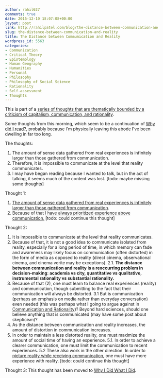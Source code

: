 ```yaml
---
author: rahil627
comments: true
date: 2015-12-10 18:07:08+00:00
layout: post
link: http://rahilpatel.com/blog/the-distance-between-communication-and-reality/
slug: the-distance-between-communication-and-reality
title: The Distance between Communication and Reality
wordpress_id: 5563
categories:
- Communication
- Critical Theory
- Epistemology
- Human Geography
- Humanities
- Personal
- Philosophy
- Philosophy of Social Science
- Rationality
- Self-assessment
- Thoughts
---
```


This is part of a [series of thoughts that are thematically bounded by a criticism of capitalism, communication, and rationality](http://www.rahilpatel.com/blog/valuable-things-ive-written#criticism_capitalism_communication_rationality).

Some thoughts from this morning, which seem to be a continuation of [Why did I read?](http://www.rahilpatel.com/blog/why-did-i-read), probably because I'm physically leaving this abode I've been dwelling in far too long.

The thoughts:
1. The amount of sense data gathered from real experiences is infinitely larger than those gathered from communication.
2. Therefore, it is impossible to communicate at the level that reality communicates.
3. I may have began reading because I wanted to talk, but in the act of talking, it seems much of the content was lost. 
[todo: maybe missing some thoughts]

Thought 1:
1. [The amount of sense data gathered from real experiences is infinitely larger than those gathered from communication](http://www.rahilpatel.com/blog/forms-of-consumption-reality-and-media).
2. Because of that [I have always prioritized experience above communication.](http://www.rahilpatel.com/blog/prose-is-superfluous-active-communication-through-play-and-art)
[todo: could continue this thought]

Thought 2:
1. It is impossible to communicate at the level that reality communicates.
2. Because of that, it is not a good idea to communicate isolated from reality, especially for a long period of time, in which memory can fade and awareness may likely focus on communication (often distorted) in the form of media as opposed to reality (direct cinema, observational cinema, and cinema verite may be exceptions).
2.1. **The distance between communication and reality is a reoccurring problem in decision-making: academia vs city, quantitative vs qualitative, instrumental rationality vs substantial rationality.**
3. Because of that (2), one must learn to balance real experiences (reality) and communication, though submitting to the fact that their communication will always be distorted.
3.1 But is communication (perhaps an emphasis on media rather than everyday conversation) even needed (this was perhaps what I going to argue against in [Communication and Rationality](http://www.rahilpatel.com/blog/communication-and-rationality))? Beyond hard sciences, should one believe anything that is communicated (may have some post about skepticism)?
4. As the distance between communication and reality increases, the amount of distortion in communication increases.
5. In order to maintain a less distorted reality, one must maximize the amount of social time of having an experience.
5.1. In order to achieve a clearer communication, one must limit  the communication to recent experiences.
5.2 These also work in the other direction. In order to [picture reality while receiving communication](https://en.wikipedia.org/wiki/Deconstruction), one must have more experience with reality.
[todo: could continue this thought]

Thought 3:
This thought has been moved to [Why I Did What I Did](http://www.rahilpatel.com/blog/why-i-did-what-i-did).
